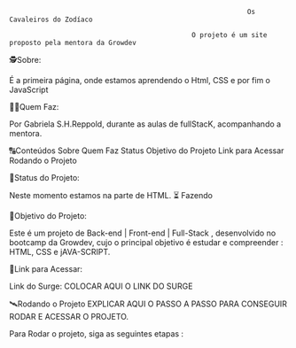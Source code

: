                                                                Os Cavaleiros do Zodíaco

                                                  O projeto é um site proposto pela mentora da Growdev
🕵Sobre:

É a primeira página, onde estamos aprendendo o Html, CSS e por fim o JavaScript

👩🏾Quem Faz:

Por Gabriela S.H.Reppold, durante as aulas de fullStacK, acompanhando a mentora.


🔠Conteúdos
Sobre
Quem Faz
Status
Objetivo do Projeto
Link para Acessar
Rodando o Projeto


🧭Status do Projeto:

Neste momento estamos na parte de HTML.
⏳ Fazendo

🎯Objetivo do Projeto:

Este é um projeto de Back-end | Front-end | Full-Stack , desenvolvido no bootcamp da Growdev, cujo o principal objetivo é estudar e compreender : HTML, CSS e 
jAVA-SCRIPT.

🔗Link para Acessar:

Link do Surge: COLOCAR AQUI O LINK DO SURGE

🛰Rodando o Projeto
EXPLICAR AQUI O PASSO A PASSO PARA CONSEGUIR RODAR E ACESSAR O PROJETO.

Para Rodar o projeto, siga as seguintes etapas :

